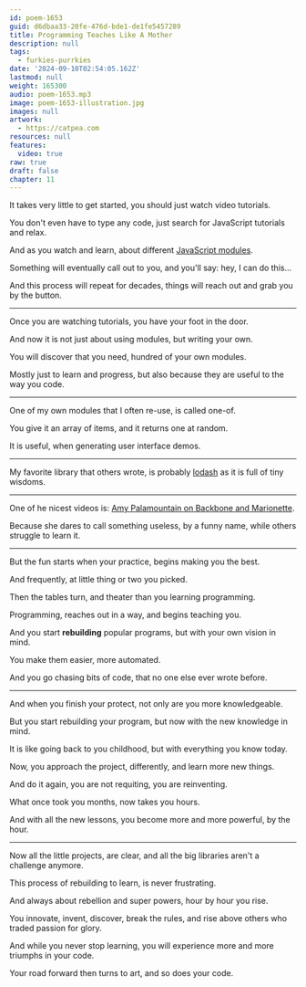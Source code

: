 ```yaml
---
id: poem-1653
guid: d6dbaa33-20fe-476d-bde1-de1fe5457289
title: Programming Teaches Like A Mother
description: null
tags:
  - furkies-purrkies
date: '2024-09-10T02:54:05.162Z'
lastmod: null
weight: 165300
audio: poem-1653.mp3
image: poem-1653-illustration.jpg
images: null
artwork:
  - https://catpea.com
resources: null
features:
  video: true
raw: true
draft: false
chapter: 11
---
```


It takes very little to get started,
you should just watch video tutorials.

You don't even have to type any code,
just search for JavaScript tutorials and relax.

And as you watch and learn,
about different [JavaScript modules][1].

Something will eventually call out to you,
and you'll say: hey, I can do this...

And this process will repeat for decades,
things will reach out and grab you by the button.

---

Once you are watching tutorials,
you have your foot in the door.

And now it is not just about using modules,
but writing your own.

You will discover that you need,
hundred of your own modules.

Mostly just to learn and progress,
but also because they are useful to the way you code.

---

One of my own modules that I often re-use,
is called one-of.

You give it an array of items,
and it returns one at random.

It is useful,
when generating user interface demos.

---

My favorite library that others wrote,
is probably [lodash][2] as it is full of tiny wisdoms.

---

One of he nicest videos is:
[Amy Palamountain on Backbone and Marionette][3].

Because she dares to call something useless,
by a funny name, while others struggle to learn it.

---

But the fun starts when your practice,
begins making you the best.

And frequently,
at little thing or two you picked.

Then the tables turn,
and theater than you learning programming.

Programming, reaches out in a way,
and begins teaching you.

And you start __rebuilding__ popular programs,
but with your own vision in mind.

You make them easier,
more automated.

And you go chasing bits of code,
that no one else ever wrote before.

---

And when you finish your protect,
not only are you more knowledgeable.

But you start rebuilding your program,
but now with the new knowledge in mind.

It is like going back to you childhood,
but with everything you know today.

Now, you approach the project,
differently, and learn more new things.

And do it again, you are not requiting,
you are reinventing.

What once took you months,
now takes you hours.

And with all the new lessons,
you become more and more powerful, by the hour.

---

Now all the little projects, are clear,
and all the big libraries aren't a challenge anymore.

This process of rebuilding to learn,
is never frustrating.

And always about rebellion and super powers,
hour by hour you rise.

You innovate, invent, discover, break the rules,
and rise above others who traded passion for glory.

And while you never stop learning,
you will experience more and more triumphs in your code.

Your road forward then turns to art,
and so does your code.

[1]: https://github.com/search?q=language%3AJavaScript+stars%3A%3E1000+&type=repositories&s=stars&o=desc
[2]: https://lodash.com/docs/
[3]: https://www.youtube.com/watch?v=0o2whtCJw8I
